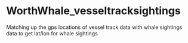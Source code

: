 # WorthWhale_vesseltracksightings
Matching up the gps locations of vessel track data with whale sightings data to get lat/lon for whale sightings

